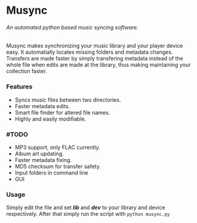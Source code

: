 # Musync
###### An automated python based music syncing software.
Musync makes synchronizing your music library and your player device easy. It automatially locates missing folders and metadata changes. Transfers are made faster by simply transfering metadata instead of the whole file when edits are made at the library, thus making maintaining your collection faster.

### Features
* Syncs music files between two directories.
* Faster metadata edits.
* Smart file finder for altered file names.
* Highly and easily modifiable.

### #TODO
* MP3 support, only FLAC currently.
* Album art updating.
* Faster metadata fixing.
* MD5 checksum for transfer safety.
* Input folders in command line
* GUI

### Usage
Simply edit the file and set __*lib*__ and __*dev*__ to your library and device respectively. After that simply run the script with `python musync.py`
